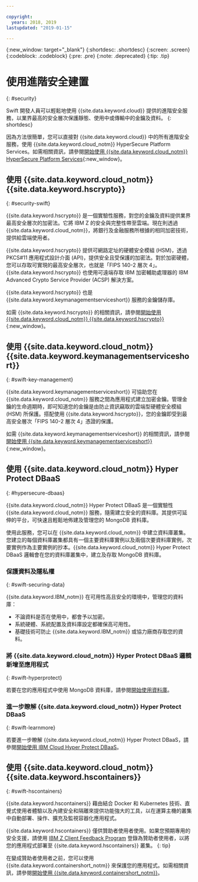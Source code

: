 ```yaml
---

copyright:
  years: 2018, 2019
lastupdated: "2019-01-15"

---
```


{:new_window: target="_blank"}
{:shortdesc: .shortdesc}
{:screen: .screen}
{:codeblock: .codeblock}
{:pre: .pre}
{:note: .deprecated}
{:tip: .tip} 

# 使用進階安全建置
{: #security}

Swift 開發人員可以輕鬆地使用 {{site.data.keyword.cloud}} 提供的進階安全服務，以業界最高的安全層次保護靜態、使用中或傳輸中的金鑰及資料。
{: shortdesc}

因為方法很簡單，您可以直接對 {{site.data.keyword.cloud}} 中的所有進階安全服務，使用 {{site.data.keyword.cloud_notm}} HyperSecure Platform Services。如需相關資訊，請參閱[開始使用 {{site.data.keyword.cloud_notm}} HyperSecure Platform Services](/docs/services/hypersecure-platform/index.html){:new_window}。

## 使用 {{site.data.keyword.cloud_notm}} {{site.data.keyword.hscrypto}}
{: #security-swift}

{{site.data.keyword.hscrypto}} 是一個實驗性服務，對您的金鑰及資料提供業界最高安全層次的加密法。它將 IBM Z 的安全與完整性帶至雲端。現在則透過 {{site.data.keyword.cloud_notm}}，將銀行及金融服務所根據的相同加密技術，提供給雲端使用者。

{{site.data.keyword.hscrypto}} 提供可網路定址的硬體安全模組 (HSM)，透過 PKCS#11 應用程式設計介面 (API)，提供安全且受保護的加密法。對於加密硬體，您可以存取可實現的最高安全層次，也就是「FIPS 140-2 層次 4」。{{site.data.keyword.hscrypto}} 也使用可遠端存取 IBM 加密輔助處理器的 IBM Advanced Crypto Service Provider (ACSP) 解決方案。

{{site.data.keyword.hscrypto}} 也是 {{site.data.keyword.keymanagementserviceshort}} 服務的金鑰儲存庫。

如需 {{site.data.keyword.hscrypto}} 的相關資訊，請參閱[開始使用 {{site.data.keyword.cloud_notm}} {{site.data.keyword.hscrypto}}](/docs/services/hs-crypto/index.html){:new_window}。

## 使用 {{site.data.keyword.cloud_notm}} {{site.data.keyword.keymanagementserviceshort}}
{: #swift-key-management}

{{site.data.keyword.keymanagementserviceshort}} 可協助您在 {{site.data.keyword.cloud_notm}} 服務之間為應用程式建立加密金鑰。管理金鑰的生命週期時，即可知道您的金鑰是由防止資訊竊取的雲端型硬體安全模組 (HSM) 所保護。搭配使用 {{site.data.keyword.hscrypto}}，您的金鑰即受到最高安全層次「FIPS 140-2 層次 4」憑證的保護。

如需 {{site.data.keyword.keymanagementserviceshort}} 的相關資訊，請參閱[開始使用 {{site.data.keyword.keymanagementserviceshort}}](/docs/services/keymgmt/index.html){:new_window}。

## 使用 {{site.data.keyword.cloud_notm}} Hyper Protect DBaaS
{: #hypersecure-dbaas}

{{site.data.keyword.cloud_notm}} Hyper Protect DBaaS 是一個實驗性 {{site.data.keyword.cloud_notm}} 服務，隨需建立安全的資料庫。其提供可延伸的平台，可快速且輕鬆地佈建及管理您的 MongoDB 資料庫。

使用此服務，您可以在 {{site.data.keyword.cloud_notm}} 中建立資料庫叢集。您建立的每個資料庫叢集都具有一個主要資料庫實例以及兩個次要資料庫實例，次要實例作為主要實例的抄本。{{site.data.keyword.cloud_notm}} Hyper Protect DBaaS 邏輯會在您的資料庫叢集中，建立及存取 MongoDB 資料庫。

### 保護資料及隱私權
{: #swift-securing-data}

{{site.data.keyword.IBM_notm}} 在可用性高且安全的環境中，管理您的資料庫：
 * 不論資料是否在使用中，都會予以加密。
 * 系統硬體、系統配置及資料庫設定都確保高可用性。
 * 基礎技術可防止 {{site.data.keyword.IBM_notm}} 或協力廠商存取您的資料。

### 將 {{site.data.keyword.cloud_notm}} Hyper Protect DBaaS 邏輯新增至應用程式
{: #swift-hyperprotect}

若要在您的應用程式中使用 MongoDB 資料庫，請參閱[開始使用資料庫](/docs/hypersecure_dbaas/database-cluster.html)。  

### 進一步瞭解 {{site.data.keyword.cloud_notm}} Hyper Protect DBaaS
{: #swift-learnmore}

若要進一步瞭解 {{site.data.keyword.cloud_notm}} Hyper Protect DBaaS，請參閱[開始使用 IBM Cloud Hyper Protect DBaaS](/docs/services/hyper-protect-dbaas/index.html)。

## 使用 {{site.data.keyword.cloud_notm}} {{site.data.keyword.hscontainers}}
{: #swift-hscontainers}

{{site.data.keyword.hscontainers}} 藉由結合 Docker 和 Kubernetes 技術、直覺式使用者體驗以及內建安全和隔離來提供功能強大的工具，以在運算主機的叢集中自動部署、操作、擴充及監視容器化應用程式。


{{site.data.keyword.hscontainers}} 僅供贊助者使用者使用。如果您預期專用的安全支援，請使用 [IBM Z Client Feedback Program](https://www-01.ibm.com/marketing/iwm/iwmdocs/web/cc/earlyprograms/zcustomer.shtml) 登錄為贊助者使用者，以將您的應用程式部署至 {{site.data.keyword.hscontainers}} 叢集。
{: tip}

在變成贊助者使用者之前，您可以使用 {{site.data.keyword.containershort_notm}} 來保護您的應用程式。如需相關資訊，請參閱[開始使用 {{site.data.keyword.containershort_notm}}](/docs/containers/container_index.html)。
